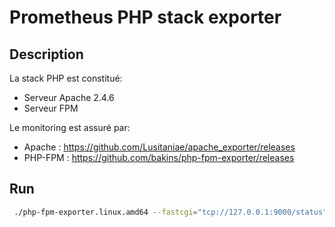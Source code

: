 Prometheus PHP stack exporter
================================

## Description
La stack PHP est constitué:
* Serveur Apache 2.4.6
* Serveur FPM 

Le monitoring est assuré par:
* Apache : <https://github.com/Lusitaniae/apache_exporter/releases>
* PHP-FPM : <https://github.com/bakins/php-fpm-exporter/releases>

## Run

```bash
 ./php-fpm-exporter.linux.amd64 --fastcgi="tcp://127.0.0.1:9000/status"
```
 